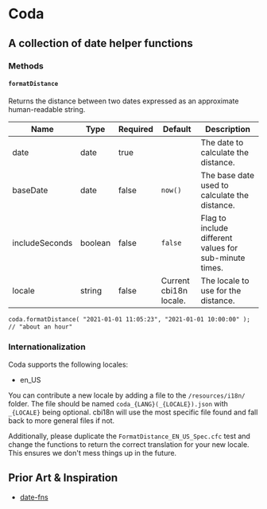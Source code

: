 # Coda

## A collection of date helper functions

### Methods

#### `formatDistance`

Returns the distance between two dates expressed as an approximate human-readable string.

| Name  | Type   | Required | Default | Description                                                                                                     |
| ----- | ------ | -------- | ------- | --------------------------------------------------------------------------------------------------------------- |
| date | date | true | | The date to calculate the distance. |
| baseDate | date | false | `now()` | The base date used to calculate the distance. |
| includeSeconds | boolean | false | `false` | Flag to include different values for sub-minute times. |
| locale | string | false | Current cbi18n locale. | The locale to use for the distance. |

```cfc
coda.formatDistance( "2021-01-01 11:05:23", "2021-01-01 10:00:00" );
// "about an hour"
```

### Internationalization

Coda supports the following locales:

+ en_US

You can contribute a new locale by adding a file to the `/resources/i18n/` folder.
The file should be named `coda_{LANG}(_{LOCALE}).json` with `_{LOCALE}` being optional.
cbi18n will use the most specific file found and fall back to more general files if not.

Additionally, please duplicate the `FormatDistance_EN_US_Spec.cfc` test and change the
functions to return the correct translation for your new locale.  This ensures we don't
mess things up in the future.

## Prior Art &amp; Inspiration
- [date-fns](https://date-fns.org/)